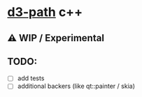 # [d3-path](https://github.com/d3/d3-path) c++

## :warning: WIP / Experimental

## TODO:

- [ ] add tests
- [ ] additional backers (like qt::painter / skia)
